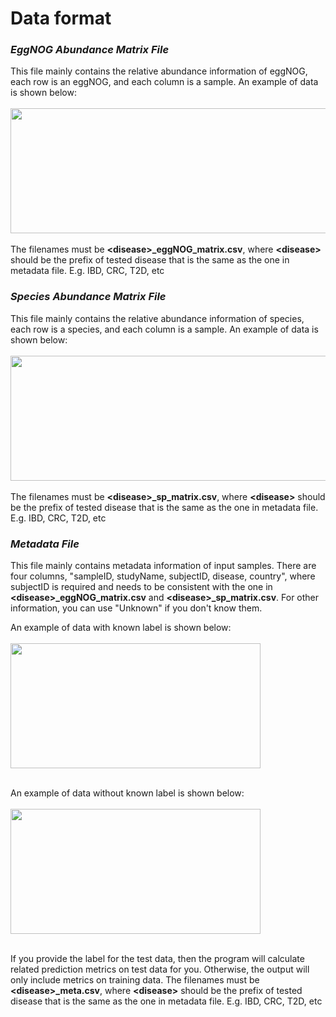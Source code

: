 # Data format

### ***EggNOG Abundance Matrix File*** <a name="eggNOG_File"/>
This file mainly contains the relative abundance information of eggNOG, each row is an eggNOG, and each column is a sample.
An example of data is shown below:  
<br />
<img src="https://github.com/liaoherui/GDmicro/blob/main/Images/eggNOG.png" width = "600" height = "200" >  
<br />
The filenames must be **\<disease\>_eggNOG_matrix.csv**, where **\<disease\>** should be the prefix of tested disease that is the same as the one in metadata file. E.g. IBD, CRC, T2D, etc

### ***Species Abundance Matrix File*** <a name="sp_File"/>
This file mainly contains the relative abundance information of species, each row is a species, and each column is a sample.
An example of data is shown below:  
<br />
<img src="https://github.com/liaoherui/GDmicro/blob/main/Images/species.png" width = "600" height = "200" >  
<br />
The filenames must be **\<disease\>_sp_matrix.csv**, where **\<disease\>** should be the prefix of tested disease that is the same as the one in metadata file. E.g. IBD, CRC, T2D, etc

### ***Metadata File*** <a name="metadata_File"/>
This file mainly contains metadata information of input samples. There are four columns, "sampleID, studyName, subjectID, disease, country", where subjectID is required and needs to be consistent with the one in **\<disease\>_eggNOG_matrix.csv** and **\<disease\>_sp_matrix.csv**. For other information, you can use "Unknown" if you don't know them.

An example of data with known label is shown below:  
<br />
<img src="https://github.com/liaoherui/GDmicro/blob/main/Images/meta_with_label.png" width = "400" height = "200" >  
<br />

An example of data without known label is shown below:  
<br />
<img src="https://github.com/liaoherui/GDmicro/blob/main/Images/meta_no_label.png" width = "400" height = "200" >  
<br />

If you provide the label for the test data, then the program will calculate related prediction metrics on test data for you. Otherwise, the output will only include metrics on training data. The filenames must be **\<disease\>_meta.csv**, where **\<disease\>** should be the prefix of tested disease that is the same as the one in metadata file. E.g. IBD, CRC, T2D, etc


